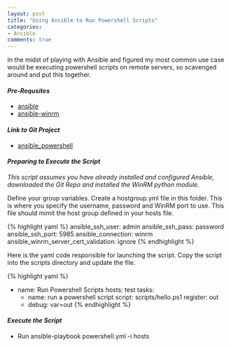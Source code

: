 ```yaml
---
layout: post
title: "Using Ansible to Run Powershell Scripts"
categories:
- Ansible
comments: true
---
```

In the midst of playing with Ansible and figured my most common use case would be executing powershell scripts on remote servers, so scavenged around and put this together.

#### ***Pre-Requsites***
- [ansible](http://docs.ansible.com/ansible/intro_installation.html)
- [ansible-winrm](http://github.com/diyan/pywinrm/archive/master.zip#egg=pywinrm)

#### ***Link to Git Project***
- [ansible_powershell](https://github.com/dstamen/Ansible/tree/master/ansible_powershell)

#### ***Preparing to Execute the Script***

*This script assumes you have already installed and configured Ansible, downloaded the Git Repo and installed the WinRM python module.*

Define your group variables. Create a hostgroup.yml file in this folder. This is where you specify the username, password and WinRM port to use. This file should mimit the host group defined in your hosts file.

{% highlight yaml %}
ansible_ssh_user: admin
ansible_ssh_pass: password
ansible_ssh_port: 5985
ansible_connection: winrm
ansible_winrm_server_cert_validation: ignore
{% endhighlight %}

Here is the yaml code responsible for launching the script. Copy the script into the scripts directory and update the file.

{% highlight yaml %}
- name: Run Powershell Scripts
  hosts: test
  tasks:
    - name: run a powershell script
      script: scripts/hello.ps1
      register: out
    - debug: var=out
{% endhighlight %}

#### ***Execute the Script***
- Run ansible-playbook powershell.yml -i hosts

